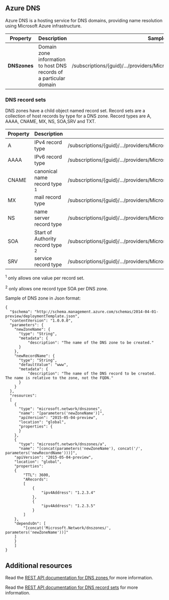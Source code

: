 ## Azure DNS

Azure DNS is a hosting service for DNS domains, providing name resolution using Microsoft Azure infrastructure.


| Property | Description | Sample Value |
|---|---|---|
| **DNSzones** | Domain zone information to host DNS records of a particular domain | /subscriptions/{guid}/.../providers/Microsoft.Network/dnszones/contoso.com"| 


### DNS record sets

DNS zones have a child object named record set. Record sets are a collection of host records by type for a DNS zone. Record types are A, AAAA, CNAME, MX, NS, SOA,SRV and TXT.

| Property | Description | Sample value |
|---|---|---|
| A | IPv4 record type | /subscriptions/{guid}/.../providers/Microsoft.Network/dnszones/contoso.com/A/www |
| AAAA | IPv6 record type| /subscriptions/{guid}/.../providers/Microsoft.Network/dnszones/contoso.com/AAAA/hostrecord |
| CNAME | canonical name record type <sup>1</sup> | /subscriptions/{guid}/.../providers/Microsoft.Network/dnszones/contoso.com/CNAME/www |
| MX | mail record type | /subscriptions/{guid}/.../providers/Microsoft.Network/dnszones/contoso.com/MX/mail |
| NS | name server record type | /subscriptions/{guid}/.../providers/Microsoft.Network/dnszones/contoso.com/NS/ |
| SOA | Start of Authority record type <sup>2</sup> | /subscriptions/{guid}/.../providers/Microsoft.Network/dnszones/contoso.com/SOA |
| SRV | service record type | /subscriptions/{guid}/.../providers/Microsoft.Network/dnszones/contoso.com/SRV |

<sup>1</sup> only allows one value per record set.

<sup>2</sup> only allows one record type SOA per DNS zone. 

Sample of DNS zone in Json format:

	{
	  "$schema": "http://schema.management.azure.com/schemas/2014-04-01-preview/deploymentTemplate.json",
	  "contentVersion": "1.0.0.0",
	  "parameters": {
	    "newZoneName": {
	      "type": "String",
	      "metadata": {
	          "description": "The name of the DNS zone to be created."
	      }
	    },
	    "newRecordName": {
	      "type": "String",
	      "defaultValue": "www",
	      "metadata": {
	          "description": "The name of the DNS record to be created.  The name is relative to the zone, not the FQDN."
	      }
	    }
	  },
	  "resources": 
	  [
	    {
	      "type": "microsoft.network/dnszones",
	      "name": "[parameters('newZoneName')]",
	      "apiVersion": "2015-05-04-preview",
	      "location": "global",
	      "properties": {
	      }
	    },
	    {
	      "type": "microsoft.network/dnszones/a",
		  "name": "[concat(parameters('newZoneName'), concat('/', parameters('newRecordName')))]",
      	"apiVersion": "2015-05-04-preview",
      	"location": "global",
	  	"properties": 
	  	{
        	"TTL": 3600,
			"ARecords": 
			[
			    {
				    "ipv4Address": "1.2.3.4"
				},
				{
				    "ipv4Address": "1.2.3.5"
				}
			]
	  	},
	  	"dependsOn": [
        	"[concat('Microsoft.Network/dnszones/', parameters('newZoneName'))]"
      	]
    	}
	  	]
	}

## Additional resources

Read the [REST API documentation for DNS zones ](https://msdn.microsoft.com/library/azure/mt130626.aspx) for more information.

Read the [REST API documentation for DNS record sets](https://msdn.microsoft.com/library/azure/mt130627.aspx) for more information.
